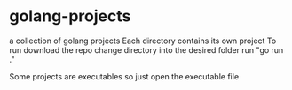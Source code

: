 # golang-projects 
a collection of golang projects
Each directory contains its own project
To run download the repo
change directory into the desired folder 
run "go run ."

Some projects are executables so just open the executable file
